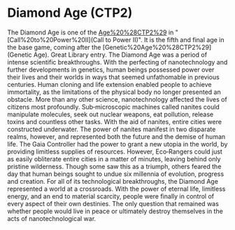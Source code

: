 # Diamond Age (CTP2)

The Diamond Age is one of the [Age%20%28CTP2%29](ages) in "[Call%20to%20Power%20II](Call to Power II)". It is the fifth and final age in the base game, coming after the [Genetic%20Age%20%28CTP2%29](Genetic Age).
Great Library entry.
The Diamond Age was a period of intense scientific breakthroughs. With the perfecting of nanotechnology and further developments in genetics, human beings possessed power over their lives and their worlds in ways that seemed unfathomable in previous centuries. Human cloning and life extension enabled people to achieve immortality, as the limitations of the physical body no longer presented an obstacle. More than any other science, nanotechnology affected the lives of citizens most profoundly. Sub‐microscopic machines called nanites could manipulate molecules, seek out nuclear weapons, eat pollution, release toxins and countless other tasks. With the aid of nanites, entire cities were constructed underwater. The power of nanites manifest in two disparate realms, however, and represented both the future and the demise of human life. The Gaia Controller had the power to grant a new utopia in the world, by providing limitless supplies of resources. However, Eco‐Rangers could just as easily obliterate entire cities in a matter of minutes, leaving behind only pristine wilderness. Though some saw this as a triumph, others feared the day that human beings sought to undue six millennia of evolution, progress and creation. For all of its technological breakthroughs, the Diamond Age represented a world at a crossroads. With the power of eternal life, limitless energy, and an end to material scarcity, people were finally in control of every aspect of their own destinies. The only question that remained was whether people would live in peace or ultimately destroy themselves in the acts of nanotechnological war.